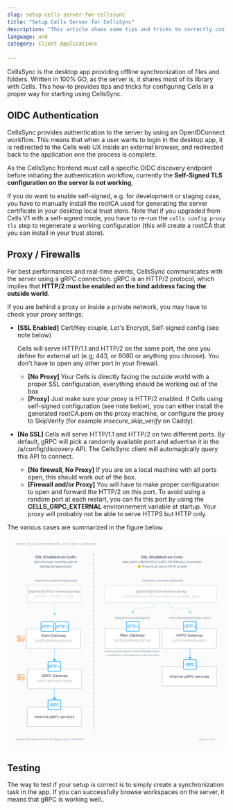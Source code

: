 ```yaml
---
slug: setup-cells-server-for-cellssync
title: "Setup Cells Server for CellsSync"
description: "This article shows some tips and tricks to correctly configure Pydio Cells for the Pydio CellsSync client application."
language: und
category: Client Applications

---
```

CellsSync is the desktop app providing offline synchronization of files and folders. Written in 100% GO, as the server is, it shares most of its library with Cells. This how-to provides tips and tricks for configuring Cells in a proper way for starting using CellsSync.


## OIDC Authentication

CellsSync provides authentication to the server by using an OpenIDConnect workflow. This means that when a user wants to login in the desktop app, it is redirected to the Cells web UX inside an external browser, and redirected back to the application one the process is complete. 

As the CellsSync frontend must call a specific OIDC discovery endpoint before initiating the authentication workflow, currently the **Self-Signed TLS configuration on the server is not working**, 


If you do want to enable self-signed, e.g. for development or staging case, you have to manually install the rootCA used for generating the server certificate in your desktop local trust store. Note that if you upgraded from Cells V1 with a self-signed mode, you have to re-run the  `cells config proxy tls`  step to regenerate a working configuration (this will create a rootCA that you can install in your trust store).

## Proxy / Firewalls

For best performances and real-time events, CellsSync communicates with the server using a gRPC connection. gRPC is an HTTP/2 protocol, which implies that **HTTP/2 must be enabled on the bind address facing the outside world**.

If you are behind a proxy or inside a private network, you may have to check your proxy settings: 

- **[SSL Enabled]**  Cert/Key couple, Let's Encrypt, Self-signed config (see note below)
  
  Cells will serve HTTP/1.1 and HTTP/2 on the same port, the one you define for external url (e.g; 443, or 8080 or anything you choose). You don't have to open any other port in your firewall.
  
  - **[No Proxy]** Your Cells is directly facing the outside world with a proper SSL configuration, everything should be working out of the box
  - **[Proxy]** Just make sure your proxy is HTTP/2 enabled. If Cells using self-signed configuration (see note below), you can either install the generated rootCA.pem on the proxy machine, or configure the proxy to SkipVerify (for example *insecure_skip_verify* on Caddy).
  
- **[No SSL]** Cells will serve HTTP/1.1 and HTTP/2 on two different ports. By default, gRPC will pick a randomly available port and advertise it in the /a/config/discovery API. The CellsSync client will automagically query this API to connect. 
  
  - **[No firewall, No Proxy]** If you are on a local machine with all ports open, this should work out of the box.
  - **[Firewall and/or Proxy]** You will have to make proper configuration to open and forward the HTTP/2 on this port. To avoid using a random port at each restart, you can fix this port by using the **CELLS_GRPC_EXTERNAL** environnement variable at startup. Your proxy will probably not be able to serve HTTPS but HTTP only. 

The various cases are summarized in the figure below.

![api_and_grpc_gateways](https://raw.githubusercontent.com/pydio/cells-dist/master/resources/v2.0.0-rc2/api_and_grpc_gateways.png)

## Testing

The way to test if your setup is correct is to simply create a synchronization task in the app. If you can successfully browse workspaces on the server, it means that gRPC is working well..